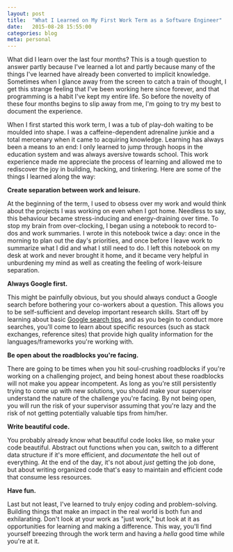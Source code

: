 ```yaml
---
layout: post
title:  "What I Learned on My First Work Term as a Software Engineer"
date:   2015-08-28 15:55:00
categories: blog
meta: personal
---
```


What did I learn over the last four months? This is a tough question to answer partly because I've learned a lot and partly because many of the things I've learned have already been converted to implicit knowledge. Sometimes when I glance away from the screen to catch a train of thought, I get this strange feeling that I've been working here since forever, and that programming is a habit I've kept my entire life. So before the novelty of these four months begins to slip away from me, I'm going to try my best to document the experience. 

When I first started this work term, I was a tub of play-doh waiting to be moulded into shape. I was a caffeine-dependent adrenaline junkie and a total mercenary when it came to acquiring knowledge. Learning has always been a means to an end: I only learned to jump through hoops in the education system and was always aversive towards school. This work experience made me appreciate the process of learning and allowed me to rediscover the joy in building, hacking, and tinkering. Here are some of the things I learned along the way: 

**Create separation between work and leisure.** 

At the beginning of the term, I used to obsess over my work and would think about the projects I was working on even when I got home. Needless to say, this behaviour became stress-inducing and energy-draining over time. To stop my brain from over-clocking, I began using a notebook to record to-dos and work summaries. I wrote in this notebook twice a day: once in the morning to plan out the day's priorities, and once before I leave work to summarize what I did and what I still need to do. I left this notebook on my desk at work and never brought it home, and it became very helpful in unburdening my mind as well as creating the feeling of work-leisure separation. 

**Always Google first.**

This might be painfully obvious, but you should always conduct a Google search before bothering your co-workers about a question. This allows you to be self-sufficient and develop important research skills. Start off by learning about basic [Google search tips](http://blog.hubspot.com/blog/tabid/6307/bid/1264/12-Quick-Tips-To-Search-Google-Like-An-Expert.aspx), and as you begin to conduct more searches, you'll come to learn about specific resources (such as stack exchanges, reference sites) that provide high quality information for the languages/frameworks you're working with. 

**Be open about the roadblocks you're facing.**

There are going to be times when you hit soul-crushing roadblocks if you're working on a challenging project, and being honest about these roadblocks will not make you appear incompetent. As long as you're still persistently trying to come up with new solutions, you should make your supervisor understand the nature of the challenge you're facing. By not being open, you will run the risk of your supervisor assuming that you're lazy and the risk of not getting potentially valuable tips from him/her. 

**Write beautiful code.**

You probably already know what beautiful code looks like, so make your code beautiful. Abstract out functions when you can, switch to a different data structure if it's more efficient, and *documentate* the hell out of everything. At the end of the day, it's not about *just* getting the job done, but about writing organized code that's easy to maintain and efficient code that consume less resources. 

**Have fun.**

Last but not least, I've learned to truly enjoy coding and problem-solving. Building things that make an impact in the real world is both fun and exhilarating. Don't look at your work as "just work," but look at it as opportunities for learning and making a difference. This way, you'll find yourself breezing through the work term and having a *hella* good time while you're at it.  

